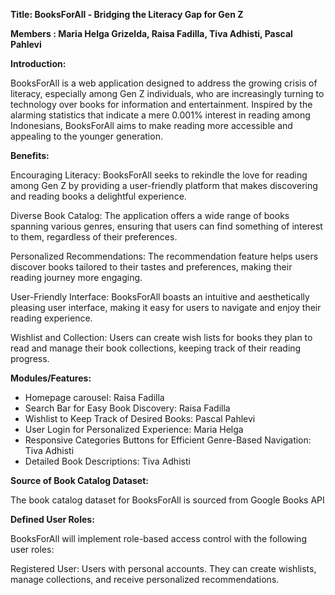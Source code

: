 **Title: BooksForAll - Bridging the Literacy Gap for Gen Z**

**Members : Maria Helga Grizelda, Raisa Fadilla, Tiva Adhisti, Pascal Pahlevi**

**Introduction:**

BooksForAll is a web application designed to address the growing crisis of literacy, especially among Gen Z individuals, who are increasingly turning to technology over books for information and entertainment. Inspired by the alarming statistics that indicate a mere 0.001% interest in reading among Indonesians, BooksForAll aims to make reading more accessible and appealing to the younger generation.

**Benefits:**

Encouraging Literacy: BooksForAll seeks to rekindle the love for reading among Gen Z by providing a user-friendly platform that makes discovering and reading books a delightful experience.

Diverse Book Catalog: The application offers a wide range of books spanning various genres, ensuring that users can find something of interest to them, regardless of their preferences.

Personalized Recommendations: The recommendation feature helps users discover books tailored to their tastes and preferences, making their reading journey more engaging.

User-Friendly Interface: BooksForAll boasts an intuitive and aesthetically pleasing user interface, making it easy for users to navigate and enjoy their reading experience.

Wishlist and Collection: Users can create wish lists for books they plan to read and manage their book collections, keeping track of their reading progress.

**Modules/Features:**

- Homepage carousel: Raisa Fadilla
- Search Bar for Easy Book Discovery: Raisa Fadilla 
- Wishlist to Keep Track of Desired Books: Pascal Pahlevi
- User Login for Personalized Experience: Maria Helga
- Responsive Categories Buttons for Efficient Genre-Based Navigation: Tiva Adhisti
- Detailed Book Descriptions: Tiva Adhisti

**Source of Book Catalog Dataset:**

The book catalog dataset for BooksForAll is sourced from Google Books API 

**Defined User Roles:**

BooksForAll will implement role-based access control with the following user roles:

Registered User: Users with personal accounts. They can create wishlists, manage collections, and receive personalized recommendations.




